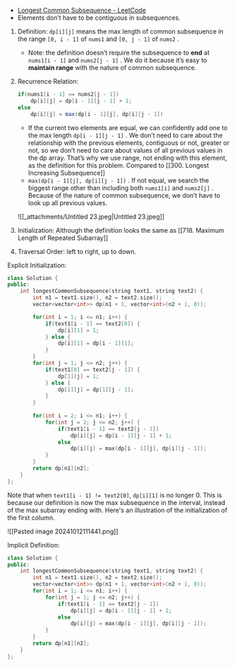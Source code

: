 - [Longest Common Subsequence - LeetCode](https://leetcode.com/problems/longest-common-subsequence/description/)
- Elements don’t have to be contiguous in subsequences.

1. Definition: `dp[i][j]` means the max length of common subsequence in the range `[0, i - 1]` of `nums1` and `[0, j - 1]` of `nums2` .
    - Note: the definition doesn’t require the subsequence to **end** at `nums1[i - 1]`  and `nums2[j - 1]` . We do it because it’s easy to **maintain range** with the nature of common subsequence.
2. Recurrence Relation: 
    
    ```Java
    if(nums1[i - 1] == nums2[j - 1]) 
    	dp[i][j] = dp[i - 1][j - 1] + 1;
    else
    	dp[i][j] = max(dp[i - 1][j], dp[i][j - 1])
    ```
    
    - If the current two elements are equal, we can confidently add one to the max length `dp[i - 1][j - 1]` . We don’t need to care about the relationship with the previous elements, contiguous or not, greater or not, so we don’t need to care about values of all previous values in the dp array. That’s why we use range, not ending with this element, as the definition for this problem. Compared to [[300. Longest Increasing Subsequence]]
    - `max(dp[i - 1][j], dp[i][j - 1])` . If not equal, we search the biggest range other than including both `nums1[i]` and `nums2[j]` . Because of the nature of common subsequence, we don’t have to look up all previous values.
    
    ![[_attachments/Untitled 23.jpeg|Untitled 23.jpeg]]
    
3. Initialization: Although the definition looks the same as [[718. Maximum Length of Repeated Subarray]]
4. Traversal Order: left to right, up to down.

Explicit Initialization:

```cpp
class Solution {
public:
    int longestCommonSubsequence(string text1, string text2) {
        int n1 = text1.size(), n2 = text2.size();
        vector<vector<int>> dp(n1 + 1, vector<int>(n2 + 1, 0));

        for(int i = 1; i <= n1; i++) {
            if(text1[i - 1] == text2[0]) {
                dp[i][1] = 1;
            } else {
                dp[i][1] = dp[i - 1][1];
            }
        }
        for(int j = 1; j <= n2; j++) {
            if(text1[0] == text2[j - 1]) {
                dp[1][j] = 1;
            } else {
                dp[1][j] = dp[1][j - 1];
            }
        }
        
        for(int i = 2; i <= n1; i++) {
            for(int j = 2; j <= n2; j++) {
                if(text1[i - 1] == text2[j - 1])
                    dp[i][j] = dp[i - 1][j - 1] + 1;
                else
                    dp[i][j] = max(dp[i - 1][j], dp[i][j - 1]);
            }
        }
        return dp[n1][n2];
    }
};
```

Note that when `text1[i - 1] != text2[0]`, `dp[i][1]` is no longer 0. This is because our definition is now the max subsequence in the interval, instead of the max subarray ending with. Here's an illustration of the initialization of the first column. 

![[Pasted image 20241012111441.png]]

Implicit Definition:

```C++
class Solution {
public:
    int longestCommonSubsequence(string text1, string text2) {
        int n1 = text1.size(), n2 = text2.size();
        vector<vector<int>> dp(n1 + 1, vector<int>(n2 + 1, 0));
        for(int i = 1; i <= n1; i++) {
            for(int j = 1; j <= n2; j++) {
                if(text1[i - 1] == text2[j - 1])
                    dp[i][j] = dp[i - 1][j - 1] + 1;
                else
                    dp[i][j] = max(dp[i - 1][j], dp[i][j - 1]);
            }
        }
        return dp[n1][n2];
    }
};
```